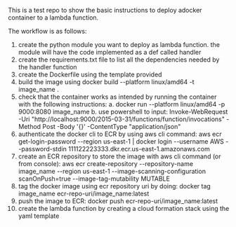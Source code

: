 This is a test repo to show the basic instructions to deploy adocker container to a lambda function.

The workflow is as follows:

1. create the python module you want to deploy as lambda function. the module will have the code implemented as a def called handler
2. create the requirements.txt file to list all the dependencies needed by the handler function
3. create the Dockerfile using the template provided
4. build the image using docker build --platform linux/amd64 -t image_name .
5. check that the container works as intended by running the container with the following instructions:
   a. docker run --platform linux/amd64 -p 9000:8080 image_name
   b. use powershell to input: Invoke-WebRequest -Uri "http://localhost:9000/2015-03-31/functions/function/invocations" -Method Post -Body '{}' -ContentType "application/json"
6. authenticate the docker cli to ECR by using aws cli command: aws ecr get-login-password --region us-east-1 | docker login --username AWS --password-stdin 111122223333.dkr.ecr.us-east-1.amazonaws.com
7. create an ECR repository to store the image with aws cli command (or from console): aws ecr create-repository --repository-name image_name --region us-east-1 --image-scanning-configuration scanOnPush=true --image-tag-mutability MUTABLE
8. tag the docker image using ecr repository uri by doing: docker tag image_name ecr-repo-uri/image_name:latest
9. push the image to ECR: docker push ecr-repo-uri/image_name:latest
10. create the lambda function by creating a cloud formation stack using the yaml template
